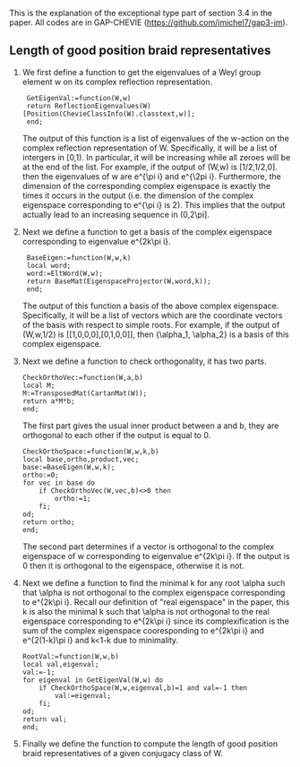 This is the explanation of the exceptional type part of section 3.4 in the paper. All codes are in GAP-CHEVIE (https://github.com/jmichel7/gap3-jm). 

Length of good position braid representatives
------
1. We first define a function to get the eigenvalues of a Weyl group element w on its complex reflection representation. 
    
        GetEigenVal:=function(W,w)   
        return ReflectionEigenvalues(W)[Position(ChevieClassInfo(W).classtext,w)];
        end;
   
   The output of this function is a list of eigenvalues of the w-action on the complex reflection representation of W. Specifically, it will be a list of intergers in [0,1). In particular, it will be increasing while all zeroes will be at the end of the list. For example, if the output of (W,w) is [1/2,1/2,0]. then the eigenvalues of w are e^{\pi i} and e^{\2pi i}. Furthermore, the dimension of the corresponding complex eigenspace is exactly the times it occurs in the output (i.e. the dimension of the complex eigenspace corresponding to e^{\pi i} is 2). This implies that the output actually lead to an increasing sequence in (0,2\pi].

2. Next we define a function to get a basis of the complex eigenspace corresponding to eigenvalue e^{2k\pi i}.

        BaseEigen:=function(W,w,k)
        local word;
        word:=EltWord(W,w);
        return BaseMat(EigenspaceProjector(W,word,k));
        end;
   
   The output of this function a basis of the above complex eigenspace. Specifically, it will be a list of vectors which are the coordinate vectors of the basis with respect to simple roots. For example, if the output of (W,w,1/2) is [[1,0,0,0],[0,1,0,0]], then {\alpha_1, \alpha_2} is a basis of this complex eigenspace.

3. Next we define a function to check orthogonality, it has two parts.

       CheckOrthoVec:=function(W,a,b)
       local M;
       M:=TransposedMat(CartanMat(W));
       return a*M*b;
       end;
   
   The first part gives the usual inner product between a and b, they are orthogonal to each other if the output is equal to 0.

       CheckOrthoSpace:=function(W,w,k,b)
       local base,ortho,product,vec;
       base:=BaseEigen(W,w,k);
       ortho:=0;
       for vec in base do
           if CheckOrthoVec(W,vec,b)<>0 then
               ortho:=1;
           fi;
       od;
       return ortho;
       end;

   The second part determines if a vector is orthogonal to the complex eigenspace of w corresponding to eigenvalue e^{2k\pi i}. If the output is 0 then it is orthogonal to the eigenspace, otherwise it is not.

4. Next we define a function to find the minimal k for any root \alpha such that \alpha is not orthogonal to the complex eigenspace corresponding to e^{2k\pi i}. Recall our definition of "real eigenspace" in the paper, this k is also the minimal k such that \alpha is not orthogonal to the real eigenspace corresponding to e^{2k\pi i} since its complexification is the sum of the complex eigenspace cooresponding to e^{2k\pi i} and e^{2(1-k)\pi i} and k<1-k due to minimality.

       RootVal:=function(W,w,b)
       local val,eigenval;
       val:=-1;
       for eigenval in GetEigenVal(W,w) do
           if CheckOrthoSpace(W,w,eigenval,b)=1 and val=-1 then
               val:=eigenval;
           fi;
       od;
       return val;
       end;

5. Finally we define the function to compute the length of good position braid representatives of a given conjugacy class of W.

